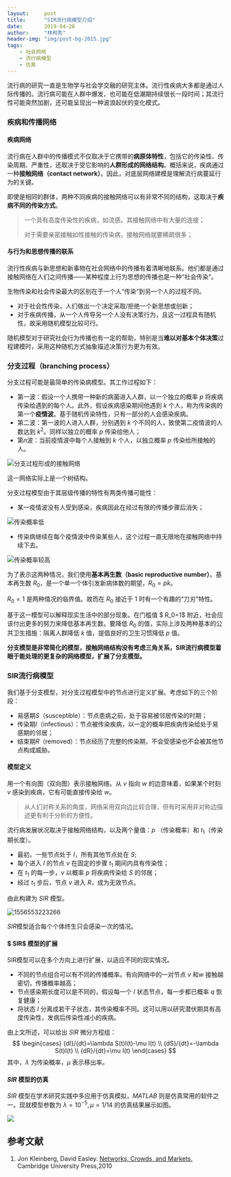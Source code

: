 ```yaml
---
layout:     post
title:      "SIR流行病模型介绍"
date:       2019-04-28
author:     "林柯秀"
header-img: "img/post-bg-2015.jpg"
tags:
    - 社会网络
    - 流行病模型
    - 仿真
---
```


流行病的研究一直是生物学与社会学交融的研究主体。流行性疾病大多都是通过人际传播的。流行病可能在人群中爆发，也可能在低潮期持续很长一段时间；其流行性可能突然加剧，还可能呈现出一种波浪起伏的变化模式。

### 疾病和传播网络

#### 疾病网络

流行病在人群中的传播模式不仅取决于它携带的**病原体特性**，包括它的传染性、传染周期、严重性，还取决于受它影响的**人群形成的网络结构**。概括来说，疾病通过一种**接触网络（contact network）**。因此，对底层网络建模是理解流行病蔓延行为的关键。

即使是相同的群体，两种不同疾病的接触网络可以有非常不同的结构，这取决于**疾病不同的传染方式**。

> 一个具有高度传染性的疾病，如流感。其接触网络中有大量的连接；
>
> 对于需要亲密接触如性接触的传染病，接触网络就要稀疏很多；

#### 与行为和思想传播的联系

流行性疾病与新思想和新事物在社会网络中的传播有着清晰地联系。他们都是通过接触网络在人们之间传播——某种程度上行为思想的传播也是一种“社会传染”。

生物传染和社会传染最大的区别在于一个人“传染”到另一个人的过程不同。

- 对于社会性传染，人们做出一个决定采取/拒绝一个新思想或创新；
- 对于疾病传播，从一个人传导另一个人没有决策行为，且这一过程具有随机性，故采用随机模型比较可行。

随机模型对于研究社会行为传播也有一定的帮助，特别是当**难以对基本个体决策**过程建模时，采用这种随机方式抽象描述决策行为更为有效。

### 分支过程（branching process）

分支过程可能是最简单的传染病模型。其工作过程如下：

- 第一波：假设一个人携带一种新的病菌进入人群，以一个独立的概率 $p$ 将疾病传染给遇到的每个人。此外，假设疾病感染期间他遇到 $k$ 个人，称为传染病的第一个**疫情波**。基于随机传染特性，只有一部分的人会感染疾病。
- 第二波：第一波的人进入人群，分别遇到 $k$ 个不同的人，致使第二疫情波的人数达到 $k^2$。同样以独立的概率 $p$ 传染给他人；
- 第$n$波：当前疫情波中每个人接触到 $k$ 个人，以独立概率 $p$ 传染给所接触的人。

![分支过程形成的接触网络](/Blog-Share/img/1904/04/shuangmulin/1556549828450.png)

这一网络实际上是一个树结构。

分支过程模型由于其层级传播的特性有两类传播可能性：

- 某一疫情波没有人受到感染，疾病因此在经过有限的传播步骤后消失；

![传染概率低](/Blog-Share/img/1904/04/shuangmulin/1556550714473.png)

- 传染病继续在每个疫情波中传染某些人，这个过程一直无限地在接触网络中持续下去。

![传染概率较高](/Blog-Share/img/1904/04/shuangmulin/1556550746163.png)

为了表示这两种情况，我们使用**基本再生数（basic reproductive number）**。基本再生数 $R_0$，是一个单一个体引发新病体数的期望，$R_0=pk$。

$R_0=1$ 是两种情况的临界值。故而在 $R_0$ 接近于 $1$ 时有一个有趣的“刀刃”特性。

基于这一模型可以解释现实生活中的部分现象。在门槛值 $ R_0=1$ 附近，社会应该付出更多的努力来降低基本再生数。要降低 $R_0$ 的值，实际上涉及两种基本的公共卫生措施：隔离人群降低 $k$ 值，提倡良好的卫生习惯降低 $p$ 值。

**分支模型是非常简化的模型，接触网络结构没有考虑三角关系，SIR流行病模型着眼于能处理的更复杂的网络模型，扩展了分支模型。**

### SIR流行病模型

我们基于分支模型，对分支过程模型中的节点进行定义扩展。考虑如下的三个阶段：

- 易感期$S$（susceptible）：节点患病之前，处于容易被邻居传染的时期；
- 传染期$I$（infectious）：节点被传染疾病，以一定的概率把疾病传染给处于易感期的邻居；
- 结束期$R$（removed）：节点经历了完整的传染期，不会受感染也不会被其他节点构成威胁。

#### 模型定义

用一个有向图（双向图）表示接触网络。从 $v$ 指向 $w$ 的边意味着，如果某个时刻 $v$ 感染到疾病，它有可能直接传染给 $w$。

> 从人们对称关系的角度，网络采用双向边比较合理，但有时采用非对称边描述更有利于分析的方便性。

流行病发展状况取决于接触网络结构，以及两个量值：$p$ （传染概率）和 $t_1$（传染期长度）。

- 最初，一些节点处于 $I$，所有其他节点处在 $S$;
- 每个进入 $I$ 的节点 $v$ 在固定的步骤 $t_1$ 期间内具有传染性；
- 在 $t_1$ 的每一步，$v$ 以概率 $p$ 将疾病传染给 $S$ 的邻居；
- 经过 $t_1$ 步后，节点 $v$ 进入 $R$，成为无效节点。

由此构建为 $SIR$ 模型。

![1556553223266](/Blog-Share/img/1904/04/shuangmulin/1556553223266.png)

$SIR$模型适合每个个体终生只会感染一次的情况。

#### $ SIR$ 模型的扩展

SIR模型可以在多个方向上进行扩展，以适应不同的现实情况。

- 不同的节点组合可以有不同的传播概率。有向网络中的一对节点 $v$ 和$w$ 接触越密切，传播概率越高；
- 节点感染期长度可以是不同的，假设每一个 $I$ 状态节点，每一步都已概率 $q$ 恢复健康；
- 将状态 $I$ 分离成若干子状态，其传染概率不同。这可以用以研究潜伏期具有高度传染性，发病后传染性减小的疾病。

由上文所述，可以给出 $SIR$ 微分方程组：
$$
\begin{cases}
{dI}/{dt}=\lambda S(t)I(t)-\mu I(t) \\
{dS}/{dt}=-\lambda S(t)I(t) \\
{dR}/{dt}=\mu I(t)
\end{cases}
$$
其中，$\lambda$ 为传染概率，$\mu$ 表示移出率。

#### $SIR$ 模型的仿真

$SIR$ 模型在学术研究实践中多应用于仿真模拟，$MATLAB$ 则是仿真常用的软件之一。现就模型参数为 $\lambda=10^{-5}, \mu=1/14$ 的仿真结果展示如图。

![](/Blog-Share/img/1904/04/shuangmulin/SIR.jpg)

## 参考文献

1. Jon Kleinberg, David Easley. [Networks, Crowds, and Markets.](http://www.cs.cornell.edu/home/kleinber/networks-book/) Cambridge University Press,2010









